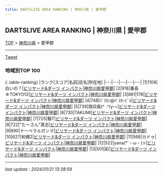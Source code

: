 ```yaml
---
title: DARTSLIVE AREA RANKING | 神奈川県 | 愛甲郡
---
```

## DARTSLIVE AREA RANKING | 神奈川県 | 愛甲郡

[TOP](/darts/rank/) > [神奈川県](/darts/rank/神奈川県/) > 愛甲郡

___

<a href="https://twitter.com/share?ref_src=twsrc%5Etfw" data-text="DARTSLIVE AREA RANKING | 神奈川県愛甲郡" class="twitter-share-button" data-via="DARTSLIVE" data-hashtags="DARTSLIVE" data-related="DARTSLIVE" data-show-count="false">Tweet</a>

### 地域別TOP 100

{:.table-ranking}
|ランク|スコア|名前|店名|所在地|
|---|---|---|---|---|
|1|1108|白いの？|<a href="https://search.dartslive.com/jp/shop/c2b09e192a721fc60d9b047a20a7ba1e">ビリヤード&ダーツ インパクト</a>|<a href="/darts/rank/神奈川県/愛甲郡">神奈川県愛甲郡</a>|
|2|918|番長☆TOKYO12|<a href="https://search.dartslive.com/jp/shop/c2b09e192a721fc60d9b047a20a7ba1e">ビリヤード&ダーツ インパクト</a>|<a href="/darts/rank/神奈川県/愛甲郡">神奈川県愛甲郡</a>|
|3|861|176|<a href="https://search.dartslive.com/jp/shop/c2b09e192a721fc60d9b047a20a7ba1e">ビリヤード&ダーツ インパクト</a>|<a href="/darts/rank/神奈川県/愛甲郡">神奈川県愛甲郡</a>|
|4|748|ﾊﾞﾗｶﾝ@ﾊﾞｽｶｰﾋﾞﾙ|<a href="https://search.dartslive.com/jp/shop/c2b09e192a721fc60d9b047a20a7ba1e">ビリヤード&ダーツ インパクト</a>|<a href="/darts/rank/神奈川県/愛甲郡">神奈川県愛甲郡</a>|
|5|739|頭兵衛(^ .^)y-~|<a href="https://search.dartslive.com/jp/shop/c2b09e192a721fc60d9b047a20a7ba1e">ビリヤード&ダーツ インパクト</a>|<a href="/darts/rank/神奈川県/愛甲郡">神奈川県愛甲郡</a>|
|6|730|TAKUMI|<a href="https://search.dartslive.com/jp/shop/c2b09e192a721fc60d9b047a20a7ba1e">ビリヤード&ダーツ インパクト</a>|<a href="/darts/rank/神奈川県/愛甲郡">神奈川県愛甲郡</a>|
|7|725|剱T|<a href="https://search.dartslive.com/jp/shop/c2b09e192a721fc60d9b047a20a7ba1e">ビリヤード&ダーツ インパクト</a>|<a href="/darts/rank/神奈川県/愛甲郡">神奈川県愛甲郡</a>|
|8|722|&quot;たーさん&quot;真志|<a href="https://search.dartslive.com/jp/shop/c2b09e192a721fc60d9b047a20a7ba1e">ビリヤード&ダーツ インパクト</a>|<a href="/darts/rank/神奈川県/愛甲郡">神奈川県愛甲郡</a>|
|9|690|ナーベラルガンマ|<a href="https://search.dartslive.com/jp/shop/c2b09e192a721fc60d9b047a20a7ba1e">ビリヤード&ダーツ インパクト</a>|<a href="/darts/rank/神奈川県/愛甲郡">神奈川県愛甲郡</a>|
|10|627|和輝2|<a href="https://search.dartslive.com/jp/shop/c2b09e192a721fc60d9b047a20a7ba1e">ビリヤード&ダーツ インパクト</a>|<a href="/darts/rank/神奈川県/愛甲郡">神奈川県愛甲郡</a>|
|11|566|カドゥ|<a href="https://search.dartslive.com/jp/shop/c2b09e192a721fc60d9b047a20a7ba1e">ビリヤード&ダーツ インパクト</a>|<a href="/darts/rank/神奈川県/愛甲郡">神奈川県愛甲郡</a>|
|12|522|yana(*`・ω・)⊃|<a href="https://search.dartslive.com/jp/shop/c2b09e192a721fc60d9b047a20a7ba1e">ビリヤード&ダーツ インパクト</a>|<a href="/darts/rank/神奈川県/愛甲郡">神奈川県愛甲郡</a>|
|13|501|彩|<a href="https://search.dartslive.com/jp/shop/c2b09e192a721fc60d9b047a20a7ba1e">ビリヤード&ダーツ インパクト</a>|<a href="/darts/rank/神奈川県/愛甲郡">神奈川県愛甲郡</a>|



___

_last update : 2024/01/21 13:38:59_


<script src="https://cdnjs.cloudflare.com/ajax/libs/jquery/3.6.1/jquery.min.js" integrity="sha512-aVKKRRi/Q/YV+4mjoKBsE4x3H+BkegoM/em46NNlCqNTmUYADjBbeNefNxYV7giUp0VxICtqdrbqU7iVaeZNXA==" crossorigin="anonymous" referrerpolicy="no-referrer"></script>
<script src="https://cdnjs.cloudflare.com/ajax/libs/jquery.tablesorter/2.31.3/js/jquery.tablesorter.min.js" integrity="sha512-qzgd5cYSZcosqpzpn7zF2ZId8f/8CHmFKZ8j7mU4OUXTNRd5g+ZHBPsgKEwoqxCtdQvExE5LprwwPAgoicguNg==" crossorigin="anonymous" referrerpolicy="no-referrer"></script>
<link rel="stylesheet" href="https://cdnjs.cloudflare.com/ajax/libs/jquery.tablesorter/2.31.3/css/theme.default.min.css" integrity="sha512-wghhOJkjQX0Lh3NSWvNKeZ0ZpNn+SPVXX1Qyc9OCaogADktxrBiBdKGDoqVUOyhStvMBmJQ8ZdMHiR3wuEq8+w==" crossorigin="anonymous" referrerpolicy="no-referrer" />
<script>
$(function() {
    $(".table-ranking").tablesorter({sortList:[[0, 0]]});
});
</script>

<script async src="https://platform.twitter.com/widgets.js" charset="utf-8"></script>